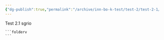 ```yaml
---
{"dg-publish":true,"permalink":"/archive/inn-bo-k-test/test-2/test-2-1/","tags":[[["InnBoK"]],[["content"]]],"noteIcon":""}
---
```

Test 2.1 sgrio

````
```folderv
```
````